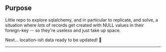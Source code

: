 ## Purpose

Little repo to explore sqlalchemy, and in particular to replicate, and solve, a situation where _lots_ of records get created with NULL values in their foreign-key -- so they're useless and just take up space.

Next... location-ish data ready to be updated!  🤞

---
